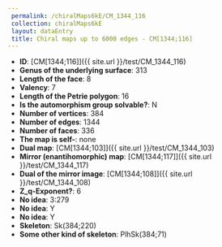 ```yaml
--- 
 permalink: /chiralMaps6kE/CM_1344_116 
 collection: chiralMaps6kE
 layout: dataEntry
 title: Chiral maps up to 6000 edges - CM[1344;116]
---
```


- **ID**: [CM[1344;116]]({{ site.url }}/test/CM_1344_116)
- **Genus of the underlying surface**: 313
- **Length of the face**: 8
- **Valency**: 7
- **Length of the Petrie polygon**: 16
- **Is the automorphism group solvable?**: N
- **Number of vertices**: 384
- **Number of edges**: 1344
- **Number of faces**: 336
- **The map is self-**: none
- **Dual map**: [CM[1344;103]]({{ site.url }}/test/CM_1344_103)
- **Mirror (enantihomorphic) map**: [CM[1344;117]]({{ site.url }}/test/CM_1344_117)
- **Dual of the mirror image**: [CM[1344;108]]({{ site.url }}/test/CM_1344_108)
- **Z_q-Exponent?**: 6
- **No idea**:  3:279
- **No idea**: Y
- **No idea**: Y
- **Skeleton**: Sk(384;220)
- **Some other kind of skeleton**: PlhSk(384;71)
